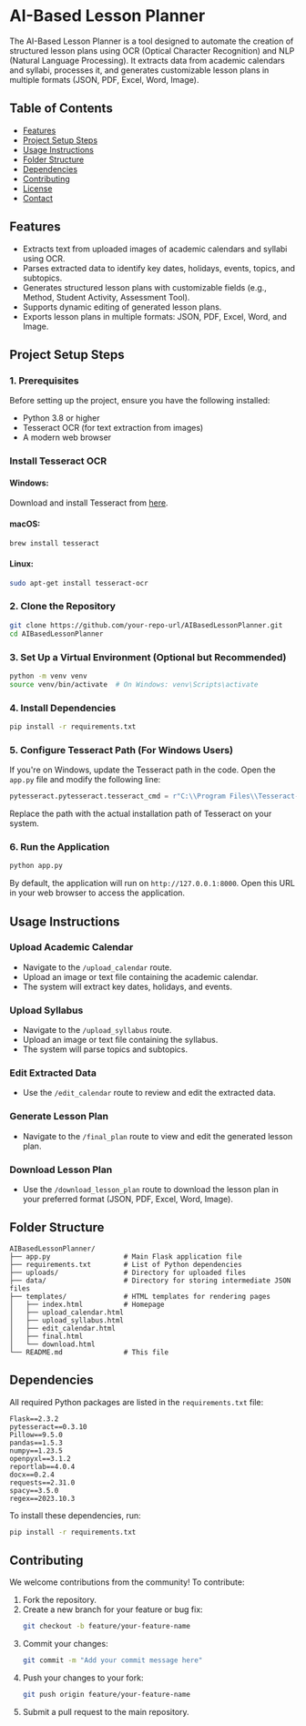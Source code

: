 # AI-Based Lesson Planner

The AI-Based Lesson Planner is a tool designed to automate the creation of structured lesson plans using OCR (Optical Character Recognition) and NLP (Natural Language Processing). It extracts data from academic calendars and syllabi, processes it, and generates customizable lesson plans in multiple formats (JSON, PDF, Excel, Word, Image).

## Table of Contents
- [Features](#features)
- [Project Setup Steps](#project-setup-steps)
- [Usage Instructions](#usage-instructions)
- [Folder Structure](#folder-structure)
- [Dependencies](#dependencies)
- [Contributing](#contributing)
- [License](#license)
- [Contact](#contact)

## Features
- Extracts text from uploaded images of academic calendars and syllabi using OCR.
- Parses extracted data to identify key dates, holidays, events, topics, and subtopics.
- Generates structured lesson plans with customizable fields (e.g., Method, Student Activity, Assessment Tool).
- Supports dynamic editing of generated lesson plans.
- Exports lesson plans in multiple formats: JSON, PDF, Excel, Word, and Image.

## Project Setup Steps

### 1. Prerequisites
Before setting up the project, ensure you have the following installed:
- Python 3.8 or higher
- Tesseract OCR (for text extraction from images)
- A modern web browser

### Install Tesseract OCR
#### Windows:
Download and install Tesseract from [here](https://github.com/tesseract-ocr/tesseract).

#### macOS:
```bash
brew install tesseract
```

#### Linux:
```bash
sudo apt-get install tesseract-ocr
```

### 2. Clone the Repository
```bash
git clone https://github.com/your-repo-url/AIBasedLessonPlanner.git
cd AIBasedLessonPlanner
```

### 3. Set Up a Virtual Environment (Optional but Recommended)
```bash
python -m venv venv
source venv/bin/activate  # On Windows: venv\Scripts\activate
```

### 4. Install Dependencies
```bash
pip install -r requirements.txt
```

### 5. Configure Tesseract Path (For Windows Users)
If you're on Windows, update the Tesseract path in the code. Open the `app.py` file and modify the following line:
```python
pytesseract.pytesseract.tesseract_cmd = r"C:\\Program Files\\Tesseract-OCR\\tesseract.exe"
```
Replace the path with the actual installation path of Tesseract on your system.

### 6. Run the Application
```bash
python app.py
```
By default, the application will run on `http://127.0.0.1:8000`. Open this URL in your web browser to access the application.

## Usage Instructions
### Upload Academic Calendar
- Navigate to the `/upload_calendar` route.
- Upload an image or text file containing the academic calendar.
- The system will extract key dates, holidays, and events.

### Upload Syllabus
- Navigate to the `/upload_syllabus` route.
- Upload an image or text file containing the syllabus.
- The system will parse topics and subtopics.

### Edit Extracted Data
- Use the `/edit_calendar` route to review and edit the extracted data.

### Generate Lesson Plan
- Navigate to the `/final_plan` route to view and edit the generated lesson plan.

### Download Lesson Plan
- Use the `/download_lesson_plan` route to download the lesson plan in your preferred format (JSON, PDF, Excel, Word, Image).

## Folder Structure
```
AIBasedLessonPlanner/
├── app.py                  # Main Flask application file
├── requirements.txt        # List of Python dependencies
├── uploads/                # Directory for uploaded files
├── data/                   # Directory for storing intermediate JSON files
├── templates/              # HTML templates for rendering pages
│   ├── index.html          # Homepage
│   ├── upload_calendar.html
│   ├── upload_syllabus.html
│   ├── edit_calendar.html
│   ├── final.html
│   └── download.html
└── README.md               # This file
```

## Dependencies
All required Python packages are listed in the `requirements.txt` file:

```
Flask==2.3.2
pytesseract==0.3.10
Pillow==9.5.0
pandas==1.5.3
numpy==1.23.5
openpyxl==3.1.2
reportlab==4.0.4
docx==0.2.4
requests==2.31.0
spacy==3.5.0
regex==2023.10.3
```
To install these dependencies, run:
```bash
pip install -r requirements.txt
```

## Contributing
We welcome contributions from the community! To contribute:

1. Fork the repository.
2. Create a new branch for your feature or bug fix:
   ```bash
   git checkout -b feature/your-feature-name
   ```
3. Commit your changes:
   ```bash
   git commit -m "Add your commit message here"
   ```
4. Push your changes to your fork:
   ```bash
   git push origin feature/your-feature-name
   ```
5. Submit a pull request to the main repository.
